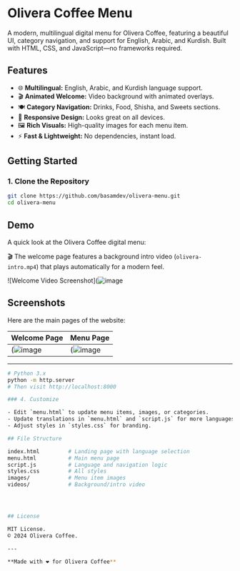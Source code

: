 # Olivera Coffee Menu

A modern, multilingual digital menu for Olivera Coffee, featuring a beautiful UI, category navigation, and support for English, Arabic, and Kurdish. Built with HTML, CSS, and JavaScript—no frameworks required.

## Features

- 🌐 **Multilingual:** English, Arabic, and Kurdish language support.
- 🎬 **Animated Welcome:** Video background with animated overlays.
- 🍽️ **Category Navigation:** Drinks, Food, Shisha, and Sweets sections.
- 📱 **Responsive Design:** Looks great on all devices.
- 🖼️ **Rich Visuals:** High-quality images for each menu item.
- ⚡ **Fast & Lightweight:** No dependencies, instant load.


## Getting Started

### 1. Clone the Repository

```sh
git clone https://github.com/basamdev/olivera-menu.git
cd olivera-menu
```

## Demo

A quick look at the Olivera Coffee digital menu:

🎬 The welcome page features a background intro video (`olivera-intro.mp4`) that plays automatically for a modern feel.

![Welcome Video Screenshot](![image](https://github.com/user-attachments/assets/05905e8e-921b-4663-8525-ef3bf7c0920f)

## Screenshots

Here are the main pages of the website:

| Welcome Page                                           | Menu Page                                          |
| ----------------------------------------------------- | ------------------------------------------------- |
| (![image](https://github.com/user-attachments/assets/d846da06-d26f-40ad-951f-b01932784a85) | (![image](https://github.com/user-attachments/assets/f861a012-741b-4f1d-a386-ca2e74d4ae36) |

---





```sh
# Python 3.x
python -m http.server
# Then visit http://localhost:8000

### 4. Customize

- Edit `menu.html` to update menu items, images, or categories.
- Update translations in `menu.html` and `script.js` for more languages.
- Adjust styles in `styles.css` for branding.

## File Structure

index.html         # Landing page with language selection
menu.html          # Main menu page
script.js          # Language and navigation logic
styles.css         # All styles
images/            # Menu item images
videos/            # Background/intro video




## License

MIT License.  
© 2024 Olivera Coffee.

---

**Made with ❤️ for Olivera Coffee**
